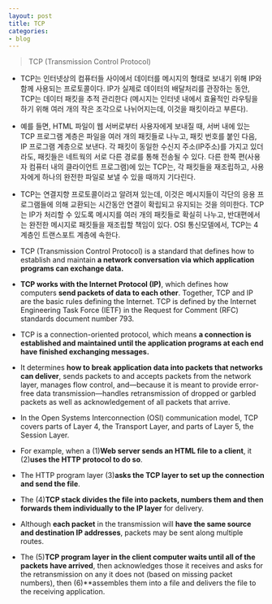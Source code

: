 ```yaml
---
layout: post
title: TCP
categories:
- blog
---
```



> TCP (Transmission Control Protocol)

* TCP는 인터넷상의 컴퓨터들 사이에서 데이터를 메시지의 형태로 보내기 위해 IP와 함께 사용되는 프로토콜이다. IP가 실제로 데이터의 배달처리를 관장하는 동안, TCP는 데이터 패킷을 추적 관리한다 (메시지는 인터넷 내에서 효율적인 라우팅을 하기 위해 여러 개의 작은 조각으로 나뉘어지는데, 이것을 패킷이라고 부른다).

* 예를 들면, HTML 파일이 웹 서버로부터 사용자에게 보내질 때, 서버 내에 있는 TCP 프로그램 계층은 파일을 여러 개의 패킷들로 나누고, 패킷 번호를 붙인 다음, IP 프로그램 계층으로 보낸다. 각 패킷이 동일한 수신지 주소(IP주소)를 가지고 있더라도, 패킷들은 네트웍의 서로 다른 경로를 통해 전송될 수 있다. 다른 한쪽 편(사용자 컴퓨터 내의 클라이언트 프로그램)에 있는 TCP는, 각 패킷들을 재조립하고, 사용자에게 하나의 완전한 파일로 보낼 수 있을 때까지 기다린다.

* TCP는 연결지향 프로토콜이라고 알려져 있는데, 이것은 메시지들이 각단의 응용 프로그램들에 의해 교환되는 시간동안 연결이 확립되고 유지되는 것을 의미한다. TCP는 IP가 처리할 수 있도록 메시지를 여러 개의 패킷들로 확실히 나누고, 반대편에서는 완전한 메시지로 패킷들을 재조립할 책임이 있다. OSI 통신모델에서, TCP는 4계층인 트랜스포트 계층에 속한다.

* TCP (Transmission Control Protocol) is a standard that defines how to establish and maintain **a network conversation via which application programs can exchange data.**
* **TCP works with the Internet Protocol (IP)**, which defines how computers **send packets of data to each other**. Together, TCP and IP are the basic rules defining the Internet. TCP is defined by the Internet Engineering Task Force (IETF) in the Request for Comment (RFC) standards document number 793.

* TCP is a connection-oriented protocol, which means **a connection is established and maintained until the application programs at each end have finished exchanging messages.** 
* It determines **how to break application data into packets that networks can deliver**, sends packets to and accepts packets from the network layer, manages flow control, and—because it is meant to provide error-free data transmission—handles retransmission of dropped or garbled packets as well as acknowledgement of all packets that arrive.  
* In the Open Systems Interconnection (OSI) communication model, TCP covers parts of Layer 4, the Transport Layer, and parts of Layer 5, the Session Layer.

* For example, when a (1)**Web server sends an HTML file to a client**, it (2)**uses the HTTP protocol to do so**. 
* The HTTP program layer (3)**asks the TCP layer to set up the connection and send the file**.  
* The (4)**TCP stack divides the file into packets, numbers them and then forwards them individually to the IP layer** for delivery. 
* Although **each packet** in the transmission will **have the same source and destination IP addresses**, packets may be sent along multiple routes. 
* The (5)**TCP program layer in the client computer waits until all of the packets have arrived**, then acknowledges those it receives and asks for the retransmission on any it does not (based on missing packet numbers), then (6)**assembles them into a file and delivers the file to the receiving application.
